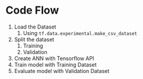 # Code Flow
1. Load the Dataset
   1. Using `tf.data.experimental.make_csv_dataset`
2. Split the dataset 
   1. Training
   2. Validation
3. Create ANN with Tensorflow API
4. Train model with Training Dataset
5. Evaluate model with Validation Dataset 